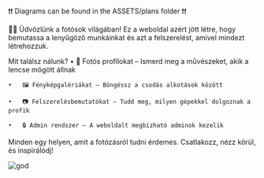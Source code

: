 ❗❗ Diagrams can be found in the ASSETS/plans folder ❗❗

📸✨ Üdvözlünk a fotósok világában! Ez a weboldal azért jött létre, hogy bemutassa a lenyűgöző munkáinkat és azt a felszerelést, amivel mindezt létrehozzuk.

Mit találsz nálunk?
	•	👤 Fotós profilokat – Ismerd meg a művészeket, akik a lencse mögött állnak
 
	•	🖼️ Fényképgalériákat – Böngéssz a csodás alkotások között
 
	•	📷 Felszerelésbemutatókat – Tudd meg, milyen gépekkel dolgoznak a profik
 
	•	🔒 Admin rendszer – A weboldalt megbízható adminok kezelik
 

Minden egy helyen, amit a fotózásról tudni érdemes.
Csatlakozz, nézz körül, és inspirálódj!

![god](https://github.com/user-attachments/assets/f18a7550-a4ca-4a54-bcd4-09d427a51d00)
